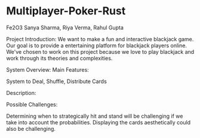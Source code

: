 # Multiplayer-Poker-Rust

Fe2O3
Sanya Sharma, Riya Verma, Rahul Gupta

Project Introduction: We want to make a fun and interactive blackjack game. Our goal is to provide a entertaining platform for blackjack players online. We've chosen to work on this project because we love to play blackjack and work through its theories and complexities. 

System Overview: Main Features: 

System to Deal, Shuffle, Distribute Cards

Description: 

Possible Challenges:

Determining when to strategically hit and stand will be challenging if we take into account the probabilities. Displaying the cards aesthetically could also be challenging. 


